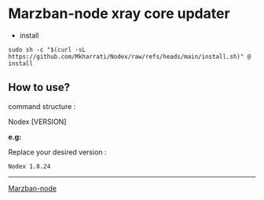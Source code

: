  # Marzban-node xray core updater
 
* install
```
sudo sh -c "$(curl -sL https://github.com/Mkharrati/Nodex/raw/refs/heads/main/install.sh)" @ install
```

## How to use?

command structure :

Nodex [VERSION]

**e.g:**

Replace your desired version :
```
Nodex 1.8.24
```

------------
[Marzban-node](https://github.com/Gozargah/Marzban-node)




